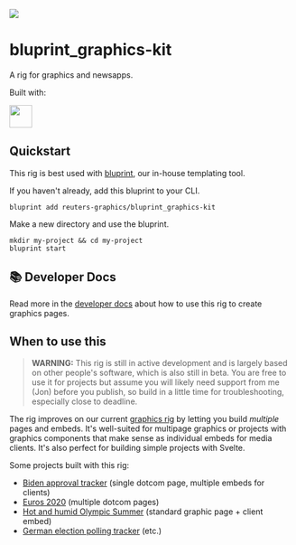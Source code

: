 ![](https://graphics.thomsonreuters.com/style-assets/images/logos/reuters-graphics-logo/svg/graphics-logo-color-dark.svg)

# bluprint_graphics-kit

A rig for graphics and newsapps.

Built with:

<a href="https://kit.svelte.dev/" target="_blank">
<img src="https://kit.svelte.dev/images/svelte-kit-horizontal.svg" height="40" />
</a>

## Quickstart

This rig is best used with [bluprint](https://github.com/reuters-graphics/bluprint), our in-house templating tool.

If you haven't already, add this bluprint to your CLI.

```
bluprint add reuters-graphics/bluprint_graphics-kit
```

Make a new directory and use the bluprint.

```
mkdir my-project && cd my-project
bluprint start
```

## 📚 Developer Docs

Read more in the [developer docs](docs/developers/README.md) about how to use this rig to create graphics pages.

## When to use this

> **WARNING:** This rig is still in active development and is largely based on other people's software, which is also still in beta. You are free to use it for projects but assume you will likely need support from me (Jon) before you publish, so build in a little time for troubleshooting, especially close to deadline.

The rig improves on our current [graphics rig](https://github.com/reuters-graphics/bluprint_graphics-rig/) by letting you build _multiple_ pages and embeds. It's well-suited for multipage graphics or projects with graphics components that make sense as individual embeds for media clients. It's also perfect for building simple projects with Svelte.

Some projects built with this rig:

- [Biden approval tracker](https://graphics.reuters.com/USA-BIDEN/POLL/nmopagnqapa/) (single dotcom page, multiple embeds for clients)
- [Euros 2020](https://graphics.reuters.com/SOCCER-EURO/yzdvxmjjnpx/) (multiple dotcom pages)
- [Hot and humid Olympic Summer](https://graphics.reuters.com/OLYMPICS-2020/SUMMER-HEAT/bdwvkogrzvm/index.html) (standard graphic page + client embed)
- [German election polling tracker](https://graphics.reuters.com/GERMANY-ELECTION/POLLS/jnpweekxypw/) (etc.)


